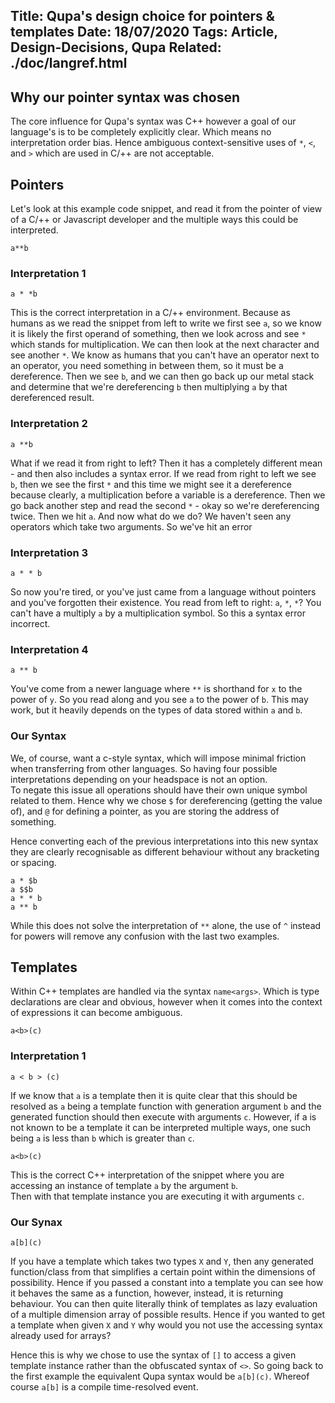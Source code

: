 Title: Qupa's design choice for pointers & templates
Date: 18/07/2020
Tags: Article, Design-Decisions, Qupa
Related: ./doc/langref.html
---
Why our pointer syntax was chosen
---

The core influence for Qupa's syntax was C++ however a goal of our language's is to be completely explicitly clear. Which means no interpretation order bias. Hence ambiguous context-sensitive uses of ``*``, ``<``, and ``>`` which are used in C/++ are not acceptable.

## Pointers

Let's look at this example code snippet, and read it from the pointer of view of a C/++ or Javascript developer and the multiple ways this could be interpreted.

```
a**b
```

### Interpretation 1

<pre><code>a <span class="kwd">*</span> <span class="cal">*b</span></code></pre>

This is the correct interpretation in a C/++ environment. Because as humans as we read the snippet from left to write we first see ``a``, so we know it is likely the first operand of something, then we look across and see ``*`` which stands for multiplication. We can then look at the next character and see another ``*``. We know as humans that you can't have an operator next to an operator, you need something in between them, so it must be a dereference. Then we see ``b``, and we can then go back up our metal stack and determine that we're dereferencing ``b`` then multiplying ``a`` by that dereferenced result.

### Interpretation 2

<pre><code>a <span class="cal">**b</span></code></pre>

What if we read it from right to left? Then it has a completely different mean - and then also includes a syntax error. If we read from right to left we see ``b``, then we see the first ``*`` and this time we might see it a dereference because clearly, a multiplication before a variable is a dereference. Then we go back another step and read the second ``*`` - okay so we're dereferencing twice. Then we hit ``a``. And now what do we do? We haven't seen any operators which take two arguments. So we've hit an error

### Interpretation 3

<pre><code>a <span class="kwd">*</span> <span class="kwd">*</span> b</code></pre>

So now you're tired, or you've just came from a language without pointers and you've forgotten their existence. You read from left to right: ``a``, ``*``, ``*``? You can't have a multiply ``a`` by a multiplication symbol. So this a syntax error incorrect.

### Interpretation 4

<pre><code>a <span class="kwd">**</span> b</code></pre>

You've come from a newer language where ``**`` is shorthand for ``x`` to the power of ``y``. So you read along and you see ``a`` to the power of ``b``. This may work, but it heavily depends on the types of data stored within ``a`` and ``b``.

### Our Syntax

We, of course, want a c-style syntax, which will impose minimal friction when transferring from other languages. So having four possible interpretations depending on your headspace is not an option.  
To negate this issue all operations should have their own unique symbol related to them. Hence why we chose ``$`` for dereferencing (getting the value of), and ``@`` for defining a pointer, as you are storing the address of something.

Hence converting each of the previous interpretations into this new syntax they are clearly recognisable as different behaviour without any bracketing or spacing.

<pre><code>a <span class="kwd">*</span> <span class="kwd">$</span>b
a <span class="kwd">$$</span>b
a <span class="kwd">*</span> <span class="kwd">*</span> b
a <span class="kwd">**</span> b</code></pre>

While this does not solve the interpretation of ``**`` alone, the use of ``^`` instead for powers will remove any confusion with the last two examples.

## Templates

Within C++ templates are handled via the syntax ``name<args>``. Which is type declarations are clear and obvious, however when it comes into the context of expressions it can become ambiguous.  

<pre><code>a&lt;b&gt;(c)</code></pre>

### Interpretation 1

<pre><code>a <span class="kwd">&lt;</span> b <span class="kwd">&gt;</span></span> (c)</code></pre>

If we know that ``a`` is a template then it is quite clear that this should be resolved as ``a`` being a template function with generation argument ``b`` and the generated function should then execute with arguments ``c``. However, if a is not known to be a template it can be interpreted multiple ways, one such being ``a`` is less than ``b`` which is greater than ``c``.

<pre><code><span class="cal">a<span class="typ">&lt;b&gt;</span></span>(c)</code></pre>

This is the correct C++ interpretation of the snippet where you are accessing an instance of template ``a`` by the argument ``b``.  
Then with that template instance you are executing it with arguments ``c``.

### Our Synax

<pre><code><span class="cal">a<span class="typ">[b]</span></span>(c)</code></pre>

If you have a template which takes two types ``X`` and ``Y``, then any generated function/class from that simplifies a certain point within the dimensions of possibility. Hence if you passed a constant into a template you can see how it behaves the same as a function, however, instead, it is returning behaviour. You can then quite literally think of templates as lazy evaluation of a multiple dimension array of possible results. Hence if you wanted to get a template when given ``X`` and ``Y`` why would you not use the accessing syntax already used for arrays?

Hence this is why we chose to use the syntax of ``[]`` to access a given template instance rather than the obfuscated syntax of ``<>``. So going back to the first example the equivalent Qupa syntax would be ``a[b](c)``. Whereof course ``a[b]`` is a compile time-resolved event.